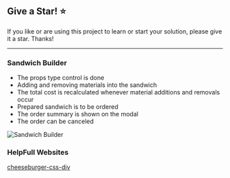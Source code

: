 ## Give a Star! :star:
If you like or are using this project to learn or start your solution, please give it a star. Thanks!
<hr>

### Sandwich Builder
- The props type control is done
- Adding and removing materials into the sandwich
- The total cost is recalculated whenever material additions and removals occur
- Prepared sandwich is to be ordered
- The order summary is shown on the modal
- The order can be canceled


![Sandwich Builder](https://github.com/NisanurBulut/SandwichBuilder/blob/master/Trailers/Trailer_SandwichBuilder.gif)

### HelpFull Websites
[cheeseburger-css-div](https://github.com/lesscake/cheeseburger-css-div)